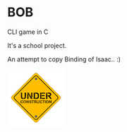 # BOB

CLI game in C

It's a school project.

An attempt to copy Binding of Isaac.. :)


![image](./documentation/construction.png)

